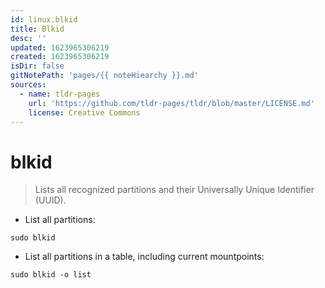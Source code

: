 ```yaml
---
id: linux.blkid
title: Blkid
desc: ''
updated: 1623965306219
created: 1623965306219
isDir: false
gitNotePath: 'pages/{{ noteHiearchy }}.md'
sources:
  - name: tldr-pages
    url: 'https://github.com/tldr-pages/tldr/blob/master/LICENSE.md'
    license: Creative Commons
---
```

# blkid

> Lists all recognized partitions and their Universally Unique Identifier (UUID).

- List all partitions:

`sudo blkid`

- List all partitions in a table, including current mountpoints:

`sudo blkid -o list`

